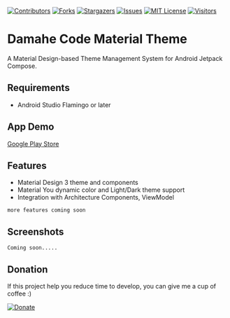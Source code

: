 <!-- MARKDOWN LINKS -->
<!-- https://www.markdownguide.org/basic-syntax/#reference-style-links -->
[contributors-shield]: https://img.shields.io/github/contributors/damahecode/DayNight-Theme.svg?style=for-the-badge
[contributors-url]: https://github.com/damahecode/DayNight-Theme/graphs/contributors
[forks-shield]: https://img.shields.io/github/forks/damahecode/DayNight-Theme.svg?style=for-the-badge
[forks-url]: https://github.com/damahecode/DayNight-Theme/network/members
[stars-shield]: https://img.shields.io/github/stars/damahecode/DayNight-Theme.svg?style=for-the-badge
[stars-url]: https://github.com/damahecode/DayNight-Theme/stargazers
[issues-shield]: https://img.shields.io/github/issues/damahecode/DayNight-Theme.svg?style=for-the-badge
[issues-url]: https://github.com/damahecode/DayNight-Theme/issues
[license-shield]: https://img.shields.io/github/license/damahecode/DayNight-Theme.svg?style=for-the-badge
[license-url]: https://github.com/damahecode/DayNight-Theme/blob/master/LICENSE
[visitor-shield]: https://komarev.com/ghpvc/?username=damahecode&label=Visitors&style=for-the-badge
[visitor-url]: https://github.com/damahecode/

[![Contributors][contributors-shield]][contributors-url]
[![Forks][forks-shield]][forks-url]
[![Stargazers][stars-shield]][stars-url]
[![Issues][issues-shield]][issues-url]
[![MIT License][license-shield]][license-url]
[![Visitors][visitor-shield]][visitor-url]

# Damahe Code Material Theme
A Material Design-based Theme Management System for Android Jetpack Compose.

## Requirements
- Android Studio Flamingo or later

## App Demo
[Google Play Store](https://play.google.com/store/apps/details?id=com.code.damahe.jetpack.compose.ui)

## Features
* Material Design 3 theme and components
* Material You dynamic color and Light/Dark theme support
* Integration with Architecture Components, ViewModel

```more features coming soon```

## Screenshots
```Coming soon.....```

## Donation
If this project help you reduce time to develop, you can give me a cup of coffee :)

[![Donate](https://www.paypalobjects.com/en_US/i/btn/btn_donateCC_LG.gif)](https://damahecode.blogspot.com/2023/07/donate-to-damahe-code.html)



